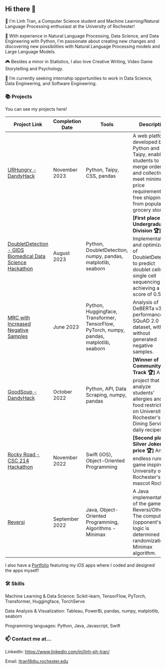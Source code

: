 ## Hi there 👋

🐳 I'm Linh Tran, a Computer Science student and Machine Learning/Natural Language Processing enthusiast at the University of Rochester! 

🔭 With experience in Natural Language Processing, Data Science, and Data Engineering with Python, I'm passionate about creating new changes and discovering new possibilities with Natural Language Processing models and Large Language Models. 

🎮 Besides a minor in Statistics, I also love Creative Writing, Video Game Storytelling and Psychology. 

🌱 I’m currently seeking internship opportunities to work in Data Science, Data Engineering, and Software Engineering.


### 📚 Projects

You can see my projects here! 

| Project Link | Completion Date | Tools | Description |
| --- | --- | --- | --- |
| [URHungry - DandyHack](https://github.com/javac0f/URHungry/) | November 2023 | Python, Taipy, CSS, pandas | A web platform developed by Python and Taipy, enabling students to merge orders and collectively meet minimum price requirements for free shipping from popular grocery stores. |
| [DoubletDetection - GIDS Biomedical Data Science Hackathon](https://github.com/lnhtrn/Hackathon-Summer-2023) | August 2023 | Python, DoubletDetection, numpy, pandas, matplotlib, seaborn | **\[First place Undergraduate Division 🏆\]** Implementation and optimization of DoubletDetection to predict doublet cells in single cell sequencing data, achieving a MCC score of 0.556. |
| [MRC with Increased Negative Samples](https://github.com/lnhtrn/SQuAD-DeBERTa-negative-samples) | June 2023 | Python, Huggingface, Transformer, TensorFlow, PyTorch, numpy, pandas, matplotlib, seaborn | Analysis of DeBERTa v3's performance on SQuAD 2.0 dataset, with and without generated negative samples. |
| [GoodSoup - DandyHack](https://devpost.com/software/goodsoup) | October 2022 | Python, API, Data Scraping, numpy, pandas | **\[Winner of Community Track 🏆\]** A project that analyze students’ allergies and food restrictions on University of Rochester's Dining Service’s daily recipes. |
| [Rocky Road - CSC 214 Hackathon](https://github.com/lnhtrn/Rocky-Road) | November 2022 | Swift (iOS), Object-Oriented Programming | **\[Second place - Silver Joker price 🏆\]** An endless running game inspired by University of Rochester's mascot Rocky. |
| [Reversi](https://github.com/lnhtrn/Reversi) | September 2022 | Java, Object-Oriented Programming, Algorithms - Minimax | A Java implementation of the game Reversi/Othello. The computer's (opponent's) logic is determined by randomization or Minimax algorithm. | 

I also have a [Portfolio](https://github.com/lnhtrn/lnhtrn/blob/main/lnhtrn_app_portfolio.pdf) featuring my iOS apps where I coded and designed the apps myself! 

### 🛠️ Skills

Machine Learning & Data Science: Scikit-learn, TensorFlow, PyTorch, Transformer, Huggingface, TorchServe

Data Analysis & Visualization: Tableau, PowerBi, pandas, numpy, matplotlib, seaborn

Programming languages: Python, Java, Javascript, Swift


### 📫 Contact me at...

LinkedIn: https://www.linkedin.com/in/linh-ph-tran/

Email: ltran18@u.rochester.edu

<!--
**lnhtrn/lnhtrn** is a ✨ _special_ ✨ repository because its `README.md` (this file) appears on your GitHub profile.

Here are some ideas to get you started:

- 🔭 I’m currently working on ...
- 🌱 I’m currently learning ...
- 👯 I’m looking to collaborate on ...
- 🤔 I’m looking for help with ...
- 💬 Ask me about ...
- 📫 How to reach me: ...
- 😄 Pronouns: ...
- ⚡ Fun fact: ...
-->
